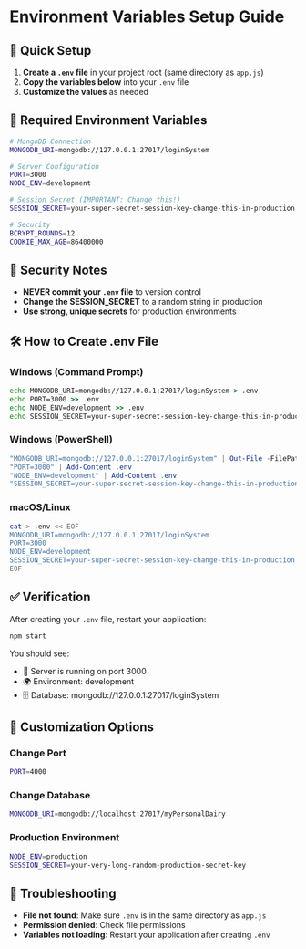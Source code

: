 # Environment Variables Setup Guide

## 🚀 Quick Setup

1. **Create a `.env` file** in your project root (same directory as `app.js`)
2. **Copy the variables below** into your `.env` file
3. **Customize the values** as needed

## 📝 Required Environment Variables

```bash
# MongoDB Connection
MONGODB_URI=mongodb://127.0.0.1:27017/loginSystem

# Server Configuration
PORT=3000
NODE_ENV=development

# Session Secret (IMPORTANT: Change this!)
SESSION_SECRET=your-super-secret-session-key-change-this-in-production

# Security
BCRYPT_ROUNDS=12
COOKIE_MAX_AGE=86400000
```

## 🔐 Security Notes

- **NEVER commit your `.env` file** to version control
- **Change the SESSION_SECRET** to a random string in production
- **Use strong, unique secrets** for production environments

## 🛠️ How to Create .env File

### Windows (Command Prompt)
```cmd
echo MONGODB_URI=mongodb://127.0.0.1:27017/loginSystem > .env
echo PORT=3000 >> .env
echo NODE_ENV=development >> .env
echo SESSION_SECRET=your-super-secret-session-key-change-this-in-production >> .env
```

### Windows (PowerShell)
```powershell
"MONGODB_URI=mongodb://127.0.0.1:27017/loginSystem" | Out-File -FilePath .env -Encoding UTF8
"PORT=3000" | Add-Content .env
"NODE_ENV=development" | Add-Content .env
"SESSION_SECRET=your-super-secret-session-key-change-this-in-production" | Add-Content .env
```

### macOS/Linux
```bash
cat > .env << EOF
MONGODB_URI=mongodb://127.0.0.1:27017/loginSystem
PORT=3000
NODE_ENV=development
SESSION_SECRET=your-super-secret-session-key-change-this-in-production
EOF
```

## ✅ Verification

After creating your `.env` file, restart your application:

```bash
npm start
```

You should see:
- 🚀 Server is running on port 3000
- 🌍 Environment: development
- 🗄️ Database: mongodb://127.0.0.1:27017/loginSystem

## 🔧 Customization Options

### Change Port
```bash
PORT=4000
```

### Change Database
```bash
MONGODB_URI=mongodb://localhost:27017/myPersonalDairy
```

### Production Environment
```bash
NODE_ENV=production
SESSION_SECRET=your-very-long-random-production-secret-key
```

## 🚨 Troubleshooting

- **File not found**: Make sure `.env` is in the same directory as `app.js`
- **Permission denied**: Check file permissions
- **Variables not loading**: Restart your application after creating `.env`
